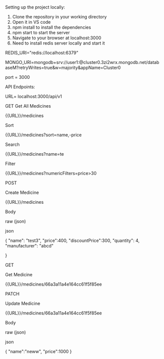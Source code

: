 Setting up the project locally:
1) Clone the repository in your working directory
2) Open it in VS code
3) npm install to install the dependencies
4) npm start to start the server 
5) Navigate to your browser at localhost:3000
6) Need to install redis server locally and start it

REDIS_URI="redis://localhost:6379"

MONGO_URI=mongodb+srv://user1:<password>@cluster0.3zi2wrx.mongodb.net/databaseM?retryWrites=true&w=majority&appName=Cluster0

port = 3000



API Endpoints:

URL= localhost:3000/api/v1

GET
Get All Medicines

{{URL}}/medicines

Sort

{{URL}}/medicines?sort=name,-price

Search

{{URL}}/medicines?name=te

Filter

{{URL}}/medicines?numericFilters=price>30


POST

Create Medicine

{{URL}}/medicines
﻿

Body

raw (json)

json

{
    "name": "test3",
    "price":400,
    "discountPrice":300,
    "quantity": 4,
    "manufacturer": "abcd"


}


GET

Get Medicine

{{URL}}/medicines/66a3a11a4e164cc61f5f85ee
﻿


PATCH

Update Medicine

{{URL}}/medicines/66a3a11a4e164cc61f5f85ee
﻿

Body

raw (json)

json

{
    "name":"neww",
    "price":1000
}


   
